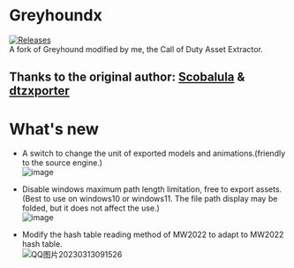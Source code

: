 # Greyhoundx
[![Releases](https://img.shields.io/github/downloads/dest1yo/Greyhoundx/total.svg)](https://github.com/Scobalula/Greyhound/releases)  
A fork of Greyhound modified by me, the Call of Duty Asset Extractor.  
## Thanks to the original author: [Scobalula](https://github.com/Scobalula) & [dtzxporter](https://github.com/dtzxporter)  

# What's new
* A switch to change the unit of exported models and animations.(friendly to the source engine.)  
![image](https://user-images.githubusercontent.com/60915288/224821799-70fe9e83-396c-4098-949f-e840553dd816.png)  

* Disable windows maximum path length limitation, free to export assets.  
(Best to use on windows10 or windows11. The file path display may be folded, but it does not affect the use.)  
![image](https://user-images.githubusercontent.com/60915288/224823156-21136d9e-52e4-4ed1-8c26-ddd543801484.png)  

* Modify the hash table reading method of MW2022 to adapt to MW2022 hash table.  
![QQ图片20230313091526](https://user-images.githubusercontent.com/60915288/224822943-7a2eab12-d130-4e34-bd03-501a5803c79b.png)  
